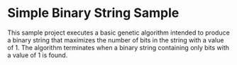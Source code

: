 ﻿# Simple Binary String Sample

This sample project executes a basic genetic algorithm intended to produce a binary string that
maximizes the number of bits in the string with a value of 1. The algorithm terminates when a
binary string containing only bits with a value of 1 is found.